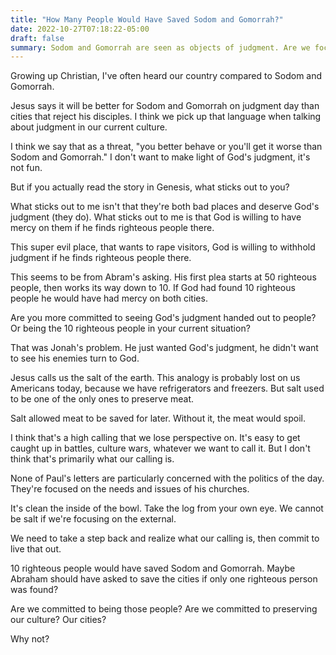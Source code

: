 ```yaml
---
title: "How Many People Would Have Saved Sodom and Gomorrah?"
date: 2022-10-27T07:18:22-05:00
draft: false
summary: Sodom and Gomorrah are seen as objects of judgment. Are we focusing on the wrong part of the story?
---
```


Growing up Christian, I've often heard our country compared to Sodom and Gomorrah.

Jesus says it will be better for Sodom and Gomorrah on judgment day than cities that reject his disciples. I think we pick up that language when talking about judgment in our current culture.

I think we say that as a threat, "you better behave or you'll get it worse than Sodom and Gomorrah." I don't want to make light of God's judgment, it's not fun. 

But if you actually read the story in Genesis, what sticks out to you?

What sticks out to me isn't that they're both bad places and deserve God's judgment (they do). What sticks out to me is that God is willing to have mercy on them if he finds righteous people there.

This super evil place, that wants to rape visitors, God is willing to withhold judgment if he finds righteous people there.

This seems to be from Abram's asking. His first plea starts at 50 righteous people, then works its way down to 10. If God had found 10 righteous people he would have had mercy on both cities.

Are you more committed to seeing God's judgment handed out to people? Or being the 10 righteous people in your current situation?

That was Jonah's problem. He just wanted God's judgment, he didn't want to see his enemies turn to God.

Jesus calls us the salt of the earth. This analogy is probably lost on us Americans today, because we have refrigerators and freezers. But salt used to be one of the only ones to preserve meat.

Salt allowed meat to be saved for later. Without it, the meat would spoil.

I think that's a high calling that we lose perspective on. It's easy to get caught up in battles, culture wars, whatever we want to call it. But I don't think that's primarily what our calling is.

None of Paul's letters are particularly concerned with the politics of the day. They're focused on the needs and issues of his churches. 

It's clean the inside of the bowl. Take the log from your own eye. We cannot be salt if we're focusing on the external.

We need to take a step back and realize what our calling is, then commit to live that out.

10 righteous people would have saved Sodom and Gomorrah. Maybe Abraham should have asked to save the cities if only one righteous person was found?

Are we committed to being those people? Are we committed to preserving our culture? Our cities?

Why not?
